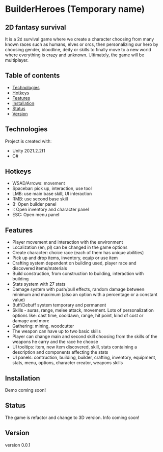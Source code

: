 # BuilderHeroes (Temporary name)
## 2D fantasy survival

It is a 2d survival game where we create a character choosing from many known races such as humans, elves or orcs, then personalizing our hero by choosing gender, bloodline, deity or skills to finally move to a new world where everything is crazy and unknown.
Ultimately, the game will be multiplayer.

## Table of contents
* [Technologies](#technologies)
* [Hotkeys](#hotkeys)
* [Features](#features)
* [Installation](#installation)
* [Status](#status)
* [Version](#version)

## Technologies
Project is created with:
* Unity 2021.2.2f1
* C#

## Hotkeys
- WSAD/Arrows: movement
- Spacebar: pick up, interaction, use tool
- LMB: use main base skill, UI interaction
- RMB: use second base skill
- B: Open builder panel
- I: Open inventory and character panel
- ESC: Open menu panel

## Features
- Player movement and interaction with the environment
- Localization (en, pl) can be changed in the game options 
- Create character: choice race (each of them has unique abilities)
- Pick up and drop items, inventory, equip or use item
- Crafting system dependent on building used, player race and discovered items/materials
- Build construction, from construction to building, interaction with building
- Stats system with 27 stats
- Damage system with push/pull effects, random damage between minimum and maximum (also an option with a percentage or a constant value)
- Buff/Debuff system temporary and permanent
- Skills - auras, range, melee attack, movement. Lots of personalization options like: cast time, cooldawn, range, hit point, kind of cost or damage and more
- Gathering: mining, woodcutter
- The weapon can have up to two basic skills
- Player can change main and second skill choosing from the skills of the weapons he carry and the race he choose 
- UI tooltips: item, new item discovered, skill, stats containing a description and components affecting the stats
- UI panels: contruction, building, builder, crafting, inventory, equipment, stats, menu, options, character creator, weapons skills


## Installation

Demo coming soon!

## Status

The game is refactor and change to 3D version.
Info coming soon!

## Version

version 0.0.1
